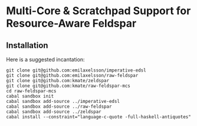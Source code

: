 # Multi-Core & Scratchpad Support for Resource-Aware Feldspar

## Installation

Here is a suggested incantation:

    git clone git@github.com:emilaxelsson/imperative-edsl
    git clone git@github.com:emilaxelsson/raw-feldspar
    git clone git@github.com:kmate/zeldspar
    git clone git@github.com:kmate/raw-feldspar-mcs
    cd raw-feldspar-mcs
    cabal sandbox init
    cabal sandbox add-source ../imperative-edsl
    cabal sandbox add-source ../raw-feldspar
    cabal sandbox add-source ../zeldspar
    cabal install --constraint="language-c-quote -full-haskell-antiquotes"

